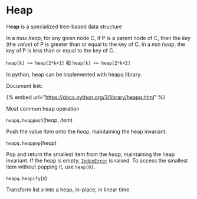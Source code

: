 # Heap

H**eap** is a specialized tree-based data structure&#x20;

In a _max heap_, for any given node C, if P is a parent node of C, then the _key_ (the _value_) of P is greater than or equal to the key of C. In a _min heap_, the key of P is less than or equal to the key of C.

`heap[k] <= heap[2*k+1]` 和 `heap[k] <= heap[2*k+2]`&#x20;



In python, heap can be implemented with heapq library.

Document link:

{% embed url="https://docs.python.org/3/library/heapq.html" %}

Most common heap operation

`heapq.heappush`(_heap_, _item_)

Push the value _item_ onto the _heap_, maintaining the heap invariant.

`heapq.heappop`(_heap_)

Pop and return the smallest item from the _heap_, maintaining the heap invariant. If the heap is empty, [`IndexError`](https://docs.python.org/3/library/exceptions.html#IndexError) is raised. To access the smallest item without popping it, use `heap[0]`.

`heapq.heapify`(_x_)

Transform list _x_ into a heap, in-place, in linear time.



